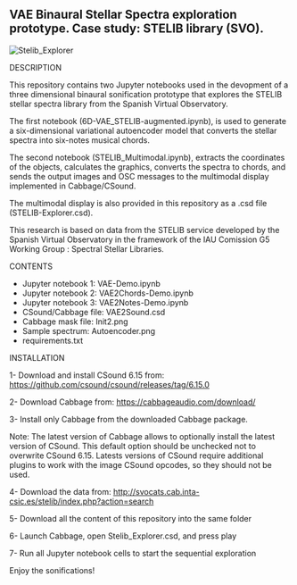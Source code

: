 ## VAE Binaural Stellar Spectra exploration prototype. Case study: STELIB library (SVO).
![Stelib_Explorer](https://github.com/AdrianGRiber/VAE_Binaural_STELIB_Sonification/assets/79482127/a844bcb5-445b-4312-9301-c17205218e0b)

DESCRIPTION

This repository contains two Jupyter notebooks used in the devopment of a three dimensional binaural sonification prototype that explores the STELIB stellar spectra library from the Spanish Virtual Observatory.

The first notebook (6D-VAE_STELIB-augmented.ipynb), is used to generate a six-dimensional variational autoencoder model that converts the stellar spectra into six-notes musical chords.

The second notebook (STELIB_Multimodal.ipynb), extracts the coordinates of the objects, calculates the graphics, converts the spectra to chords, and sends the output images and OSC messages to the multimodal display implemented in Cabbage/CSound. 

The multimodal display is also provided in this repository as a .csd file (STELIB-Explorer.csd).

This research is based on data from the STELIB service developed by the Spanish Virtual Observatory in the framework of the IAU Comission G5 Working Group : Spectral Stellar Libraries.

CONTENTS

- Jupyter notebook 1: VAE-Demo.ipynb
- Jupyter notebook 2: VAE2Chords-Demo.ipynb
- Jupyter notebook 3: VAE2Notes-Demo.ipynb
- CSound/Cabbage file: VAE2Sound.csd
- Cabbage mask file: Init2.png
- Sample spectrum: Autoencoder.png
- requirements.txt



INSTALLATION

1- Download and install CSound 6.15 from: https://github.com/csound/csound/releases/tag/6.15.0

2- Download Cabbage from: https://cabbageaudio.com/download/ 

3- Install only Cabbage from the downloaded Cabbage package.

   Note: The latest version of Cabbage allows to optionally install the latest version of CSound. This default option should be unchecked not to overwrite CSound 6.15.
   Latests versions of CSound require additional plugins to work with the image CSound opcodes, so they should not be used.

4- Download the data from: http://svocats.cab.inta-csic.es/stelib/index.php?action=search

5- Download all the content of this repository into the same folder

6- Launch Cabbage, open Stelib_Explorer.csd, and press play

7- Run all Jupyter notebook cells to start the sequential exploration

Enjoy the sonifications!



